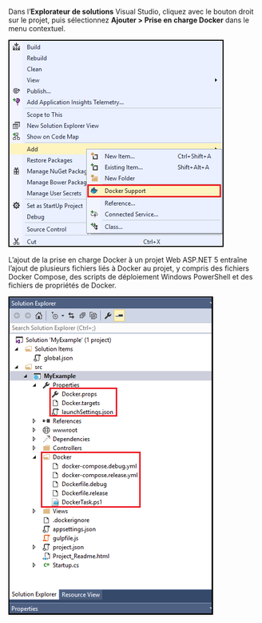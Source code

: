 Dans l’**Explorateur de solutions** Visual Studio, cliquez avec le bouton droit sur le projet, puis sélectionnez **Ajouter > Prise en charge Docker** dans le menu contextuel.

![Ajouter le menu contextuel Prise en charge Docker](./media/vs-azure-tools-docker-add-docker-support/docker-support-context-menu.png)

L’ajout de la prise en charge Docker à un projet Web ASP.NET 5 entraîne l’ajout de plusieurs fichiers liés à Docker au projet, y compris des fichiers Docker Compose, des scripts de déploiement Windows PowerShell et des fichiers de propriétés de Docker.

![Fichiers Docker ajoutés au projet](./media/vs-azure-tools-docker-add-docker-support/docker-files-added.png)

<!---HONumber=AcomDC_0330_2016-->